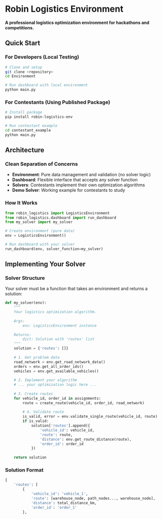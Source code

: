 # Robin Logistics Environment

**A professional logistics optimization environment for hackathons and competitions.**

## Quick Start

### **For Developers (Local Testing)**
```bash
# Clone and setup
git clone <repository>
cd Environment

# Run dashboard with local environment
python main.py
```

### **For Contestants (Using Published Package)**
```bash
# Install package
pip install robin-logistics-env

# Run contestant example
cd contestant_example
python main.py
```

## Architecture

### **Clean Separation of Concerns**
- **Environment**: Pure data management and validation (no solver logic)
- **Dashboard**: Flexible interface that accepts any solver function
- **Solvers**: Contestants implement their own optimization algorithms
- **Demo Solver**: Working example for contestants to study

### **How It Works**
```python
from robin_logistics import LogisticsEnvironment
from robin_logistics.dashboard import run_dashboard
from my_solver import my_solver

# Create environment (pure data)
env = LogisticsEnvironment()

# Run dashboard with your solver
run_dashboard(env, solver_function=my_solver)
```

## Implementing Your Solver

### **Solver Structure**
Your solver must be a function that takes an environment and returns a solution:

```python
def my_solver(env):
    """
    Your logistics optimization algorithm.
    
    Args:
        env: LogisticsEnvironment instance
        
    Returns:
        dict: Solution with 'routes' list
    """
    solution = {'routes': []}
    
    # 1. Get problem data
    road_network = env.get_road_network_data()
    orders = env.get_all_order_ids()
    vehicles = env.get_available_vehicles()
    
    # 2. Implement your algorithm
    # ... your optimization logic here ...
    
    # 3. Create routes
    for vehicle_id, order_id in assignments:
        route = create_route(vehicle_id, order_id, road_network)
        
        # 4. Validate route
        is_valid, error = env.validate_single_route(vehicle_id, route)
        if is_valid:
            solution['routes'].append({
                'vehicle_id': vehicle_id,
                'route': route,
                'distance': env.get_route_distance(route),
                'order_id': order_id
            })
    
    return solution
```

### **Solution Format**
```python
{
    'routes': [
        {
            'vehicle_id': 'vehicle_1',
            'route': [warehouse_node, path_nodes..., warehouse_node],
            'distance': total_distance_km,
            'order_id': 'order_1'
        },
